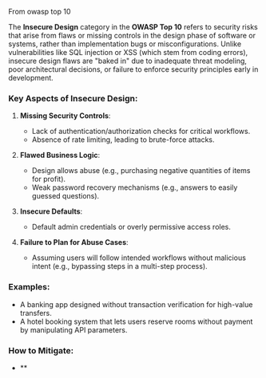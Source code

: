 From owasp top 10

 The **Insecure Design** category in the **OWASP Top 10** refers to security risks that arise from flaws or missing controls in the design phase of software or systems, rather than implementation bugs or misconfigurations. Unlike vulnerabilities like SQL injection or XSS (which stem from coding errors), insecure design flaws are "baked in" due to inadequate threat modeling, poor architectural decisions, or failure to enforce security principles early in development.

### **Key Aspects of Insecure Design**:
1. **Missing Security Controls**:  
   - Lack of authentication/authorization checks for critical workflows.  
   - Absence of rate limiting, leading to brute-force attacks.  

1. **Flawed Business Logic**:  
   - Design allows abuse (e.g., purchasing negative quantities of items for profit).  
   - Weak password recovery mechanisms (e.g., answers to easily guessed questions).  

3. **Insecure Defaults**:  
   - Default admin credentials or overly permissive access roles.  

1. **Failure to Plan for Abuse Cases**:  
   - Assuming users will follow intended workflows without malicious intent (e.g., bypassing steps in a multi-step process).  

### **Examples**:
- A banking app designed without transaction verification for high-value transfers.  
- A hotel booking system that lets users reserve rooms without payment by manipulating API parameters.  

### **How to Mitigate**:
- **